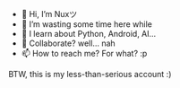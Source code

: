 - 👋 Hi, I’m Nuxツ
- 👀 I’m wasting some time here while 
- 🌱 I learn about Python, Android, AI...
- 💞️ Collaborate? well... nah
- 📫 How to reach me? For what? :p

BTW, this is my less-than-serious account :)

<!---
Nux-GH/Nux-GH is a ✨ special ✨ repository because its `README.md` (this file) appears on your GitHub profile.
You can click the Preview link to take a look at your changes.
--->
